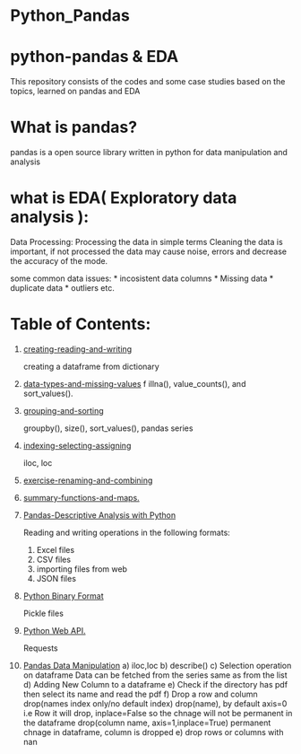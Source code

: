 # Python_Pandas
# python-pandas & EDA
This repository consists of the codes and some case studies based on the topics, learned on pandas and EDA

# What is pandas?
pandas is a open source library written in python for data manipulation and analysis

# what is EDA( Exploratory data analysis ):
Data Processing: Processing the data in simple terms Cleaning the data is important, if not processed the data may cause noise, errors and decrease the accuracy of the mode.

some common data issues: * incosistent data columns * Missing data * duplicate data * outliers etc.

# Table of Contents:
1. [creating-reading-and-writing](https://github.com/AnureetKaurTiwana/Python_Pandas/blob/main/exercise-creating-reading-and-writing.ipynb)
   
   creating a dataframe from dictionary
   
2. [data-types-and-missing-values](https://github.com/AnureetKaurTiwana/Python_Pandas/blob/main/exercise-data-types-and-missing-values%20(1).ipynb)
    f
    illna(), value_counts(), and sort_values().
3. [grouping-and-sorting](https://github.com/AnureetKaurTiwana/Python_Pandas/blob/main/exercise-grouping-and-sorting.ipynb)
   
   groupby(), size(), sort_values(), pandas series
4. [indexing-selecting-assigning](https://github.com/AnureetKaurTiwana/Python_Pandas/blob/main/exercise-indexing-selecting-assigning.ipynb)
   
   iloc, loc
5. [exercise-renaming-and-combining](https://github.com/AnureetKaurTiwana/Python_Pandas/blob/main/exercise-renaming-and-combining.ipynb)
6. [summary-functions-and-maps.](https://github.com/AnureetKaurTiwana/Python_Pandas/blob/main/exercise-summary-functions-and-maps.ipynb)
7. [Pandas-Descriptive Analysis with Python](https://github.com/AnureetKaurTiwana/Python_Pandas/blob/main/Pandas-Descriptive%20Analysis%20with%20Python.py)
   
   Reading and writing operations in the following formats:
   1. Excel files
   2. CSV files
   3. importing files from web
   4. JSON files
8. [Python Binary Format](https://github.com/AnureetKaurTiwana/Python_Pandas/blob/main/Python%20Binary%20Format.py)
   
   Pickle files
9. [Python Web API.](https://github.com/AnureetKaurTiwana/Python_Pandas/blob/main/Python%20Web%20API.py)
   
   Requests
10. [Pandas Data Manipulation](https://github.com/AnureetKaurTiwana/Python_Pandas/blob/main/Pandas%20Data%20Manipulation.py)
    a) iloc,loc
    b) describe()
    c) Selection operation on dataframe
       Data can be fetched from the series same as from the list
    d) Adding New Column to a dataframe
    e) Check if the directory has pdf then select its name and read the pdf
    f) Drop a row and column
       drop(names index only/no default index)
       drop(name), by default axis=0 i.e Row it will drop, inplace=False so the chnage will not be permanent in the dataframe
       drop(column name, axis=1,inplace=True) permanent chnage in dataframe, column is dropped
    e) drop rows or columns with nan 


